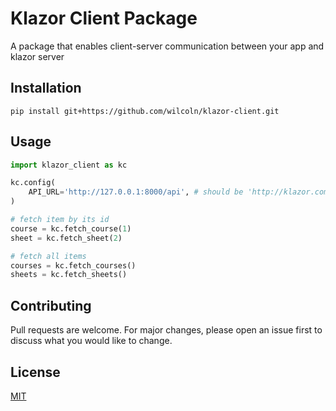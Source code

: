 # Klazor Client Package

A package that enables client-server communication between your app and klazor server

## Installation
```
pip install git+https://github.com/wilcoln/klazor-client.git
```
## Usage

```python
import klazor_client as kc

kc.config(
    API_URL='http://127.0.0.1:8000/api', # should be 'http://klazor.com/api'
)

# fetch item by its id
course = kc.fetch_course(1)
sheet = kc.fetch_sheet(2)

# fetch all items 
courses = kc.fetch_courses()
sheets = kc.fetch_sheets()
```
## Contributing
Pull requests are welcome. For major changes, please open an issue first to discuss what you would like to change.

## License
[MIT](https://choosealicense.com/licenses/mit/)
